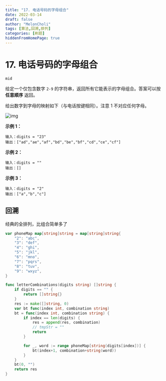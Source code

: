```yaml
---
title: "17. 电话号码的字母组合"
date: 2022-03-14
draft: false
author: "MelonCholi"
tags: [算法,回溯,排列]
categories: [刷题]
hiddenFromHomePage: true
---
```


# 17. 电话号码的字母组合

`mid`

给定一个仅包含数字 `2-9` 的字符串，返回所有它能表示的字母组合。答案可以按 **任意顺序** 返回。

给出数字到字母的映射如下（与电话按键相同）。注意 1 不对应任何字母。

![img](https://assets.leetcode-cn.com/aliyun-lc-upload/uploads/2021/11/09/200px-telephone-keypad2svg.png)

**示例 1：**

```
输入：digits = "23"
输出：["ad","ae","af","bd","be","bf","cd","ce","cf"]
```

**示例 2：**

```
输入：digits = ""
输出：[]
```

**示例 3：**

```
输入：digits = "2"
输出：["a","b","c"]
```

## 回溯

经典的全排列，比组合简单多了

```go
var phoneMap map[string]string = map[string]string{
	"2": "abc",
	"3": "def",
	"4": "ghi",
	"5": "jkl",
	"6": "mno",
	"7": "pqrs",
	"8": "tuv",
	"9": "wxyz",
}

func letterCombinations(digits string) []string {
    if digits == "" {
		return []string{}
	}
	res := make([]string, 0)
	var bt func(index int, combination string)
	bt = func(index int, combination string) {
		if index == len(digits) {
			res = append(res, combination)
			// tmpStr = ""
			return
		}

		for _, word := range phoneMap[string(digits[index])] {
			bt(index+1, combination+string(word))
		}
	}
	bt(0, "")
	return res
}
```

